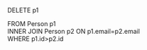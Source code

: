 DELETE p1 <br/>

FROM Person p1
<br/>
INNER JOIN Person p2 ON p1.email=p2.email
<br/>
WHERE p1.id>p2.id